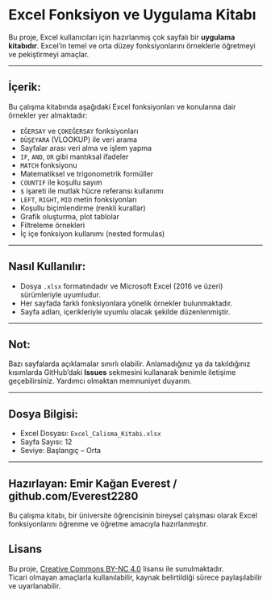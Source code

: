 #  Excel Fonksiyon ve Uygulama Kitabı

Bu proje, Excel kullanıcıları için hazırlanmış çok sayfalı bir **uygulama kitabıdır**. Excel’in temel ve orta düzey fonksiyonlarını örneklerle öğretmeyi ve pekiştirmeyi amaçlar.

---

##  İçerik:

Bu çalışma kitabında aşağıdaki Excel fonksiyonları ve konularına dair örnekler yer almaktadır:

- `EĞERSAY` ve `ÇOKEĞERSAY` fonksiyonları
- `DÜŞEYARA` (VLOOKUP) ile veri arama
- Sayfalar arası veri alma ve işlem yapma
- `IF`, `AND`, `OR` gibi mantıksal ifadeler
- `MATCH` fonksiyonu
- Matematiksel ve trigonometrik formüller
- `COUNTIF` ile koşullu sayım
- `$` işareti ile mutlak hücre referansı kullanımı
- `LEFT`, `RIGHT`, `MID` metin fonksiyonları
- Koşullu biçimlendirme (renkli kurallar)
- Grafik oluşturma, plot tablolar
- Filtreleme örnekleri
- İç içe fonksiyon kullanımı (nested formulas)

---

##  Nasıl Kullanılır:

- Dosya `.xlsx` formatındadır ve Microsoft Excel (2016 ve üzeri) sürümleriyle uyumludur.
- Her sayfada farklı fonksiyonlara yönelik örnekler bulunmaktadır.
- Sayfa adları, içerikleriyle uyumlu olacak şekilde düzenlenmiştir.

---

##  Not:

Bazı sayfalarda açıklamalar sınırlı olabilir. Anlamadığınız ya da takıldığınız kısımlarda GitHub’daki **Issues** sekmesini kullanarak benimle iletişime geçebilirsiniz. Yardımcı olmaktan memnuniyet duyarım. 

---

##  Dosya Bilgisi:

- Excel Dosyası: `Excel_Calisma_Kitabi.xlsx`
- Sayfa Sayısı: 12
- Seviye: Başlangıç – Orta

---

##  Hazırlayan: Emir Kağan Everest / github.com/Everest2280 

Bu çalışma kitabı, bir üniversite öğrencisinin bireysel çalışması olarak Excel fonksiyonlarını öğrenme ve öğretme amacıyla hazırlanmıştır.

##  Lisans

Bu proje, [Creative Commons BY-NC 4.0](https://creativecommons.org/licenses/by-nc/4.0/) lisansı ile sunulmaktadır.  
Ticari olmayan amaçlarla kullanılabilir, kaynak belirtildiği sürece paylaşılabilir ve uyarlanabilir.
